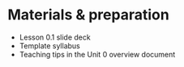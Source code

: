 # Materials & preparation
- Lesson 0.1 slide deck
- Template syllabus
- Teaching tips in the Unit 0 overview document
